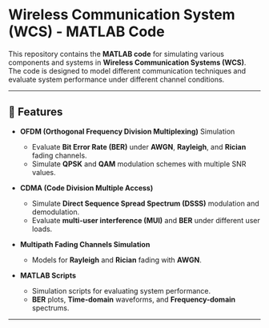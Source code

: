 # Wireless Communication System (WCS) - MATLAB Code

This repository contains the **MATLAB code** for simulating various components and systems in **Wireless Communication Systems (WCS)**. The code is designed to model different communication techniques and evaluate system performance under different channel conditions.

---

## 🚀 Features

- **OFDM (Orthogonal Frequency Division Multiplexing)** Simulation  
  - Evaluate **Bit Error Rate (BER)** under **AWGN**, **Rayleigh**, and **Rician** fading channels.
  - Simulate **QPSK** and **QAM** modulation schemes with multiple SNR values.

- **CDMA (Code Division Multiple Access)**  
  - Simulate **Direct Sequence Spread Spectrum (DSSS)** modulation and demodulation.
  - Evaluate **multi-user interference (MUI)** and **BER** under different user loads.

- **Multipath Fading Channels Simulation**  
  - Models for **Rayleigh** and **Rician** fading with **AWGN**.
  
- **MATLAB Scripts**  
  - Simulation scripts for evaluating system performance.
  - **BER** plots, **Time-domain** waveforms, and **Frequency-domain** spectrums.

---
